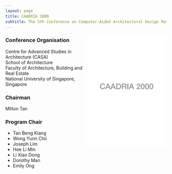 ```yaml
---
layout: page
title: CAADRIA 2000
subtitle: The 5th Conference on Computer-Aided Architectural Design Research in Asia
---
```


<img src="./caadria_cover_2000.jpg" width="250" align="right" />

### Conference Organisation
Centre for Advanced Studies in Architecture (CASA)<br />
School of Architecture<br />
Faculty of Architecture, Building and Real Estate<br />
National University of Singapore, Singapore

### Chairman
Milton Tan

### Program Chair
* Tan Beng Kiang
* Wong Yunn Chii
* Joseph Lim
* Hee Li Min
* Li Xiao Dong
* Dorothy Man
* Emily Ong

